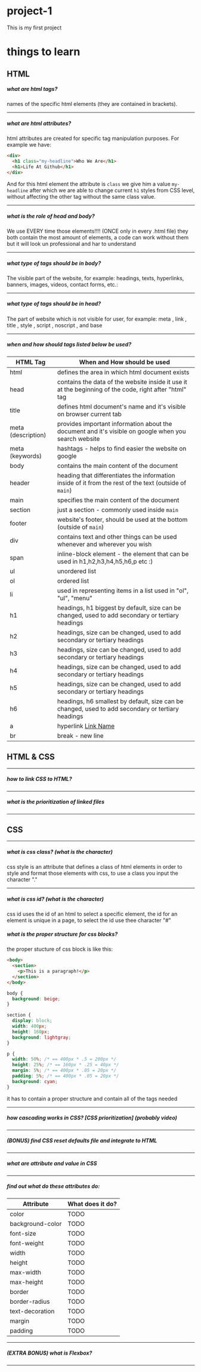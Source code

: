 # project-1

This is my first project

# things to learn

## HTML

##### what are html tags?

names of the specific html elements (they are contained in brackets).

---

##### what are html attributes?

html attributes are created for specific tag manipulation purposes. For example we have:

```html
<div>
  <h1 class="my-headline">Who We Are</h1>
  <h1>Life At Github</h1>
</div>
```

And for this html element the attribute is `class` we give him a value `my-headline` after which we are able to change current `h1` styles from CSS level, without affecting the other tag without the same class value.

---

##### what is the role of head and body?

We use EVERY time those elements!!!! (ONCE only in every .html file)
they both contain the most amount of elements, a code can work without them but it will look un professional and har to understand

---

##### what type of tags should be in body?

The visible part of the website, for example:
headings, texts, hyperlinks, banners, images, videos, contact forms, etc.:

---

##### what type of tags should be in head?

The part of website which is not visible for user, for example:
meta , link , title , style , script , noscript , and base

---

##### when and how should tags listed below be used?

| HTML Tag           | When and How should be used                                                                            |
| ------------------ | ------------------------------------------------------------------------------------------------------ |
| html               | defines the area in which html document exists                                                         |
| head               | contains the data of the website inside it use it at the beginning of the code, right after "html" tag |
| title              | defines html document's name and it's visible on browser current tab                                   |
| meta (description) | provides important information about the document and it's visible on google when you search website   |
| meta (keywords)    | hashtags - helps to find easier the website on google                                                  |
| body               | contains the main content of the document                                                              |
| header             | heading that differentiates the information inside of it from the rest of the text (outside of `main`) |
| main               | specifies the main content of the document                                                             |
| section            | just a section - commonly used inside `main`                                                           |
| footer             | website's footer, should be used at the bottom (outside of `main`)                                     |
| div                | contains text and other things can be used whenever and wherever you wish                              |
| span               | inline-block element - the element that can be used in h1,h2,h3,h4,h5,h6,p etc :)                      |
| ul                 | unordered list                                                                                         |
| ol                 | ordered list                                                                                           |
| li                 | used in representing items in a list used in "ol", "ul", "menu"                                        |
| h1                 | headings, h1 biggest by default, size can be changed, used to add secondary or tertiary headings       |
| h2                 | headings, size can be changed, used to add secondary or tertiary headings                              |
| h3                 | headings, size can be changed, used to add secondary or tertiary headings                              |
| h4                 | headings, size can be changed, used to add secondary or tertiary headings                              |
| h5                 | headings, size can be changed, used to add secondary or tertiary headings                              |
| h6                 | headings, h6 smallest by default, size can be changed, used to add secondary or tertiary headings      |
| a                  | hyperlink <a href = "URL_or_PATH">Link Name</a>                                                        |
| br                 | break - new line                                                                                       |

## HTML & CSS

---

##### how to link CSS to HTML?

---

##### what is the prioritization of linked files

---

## CSS

---

##### what is css class? (what is the character)
css style is an attribute that defines a class of html elements  in order to style and format those elements with css, to use a class you input the character "."

---

##### what is css id? (what is the character)
css id uses the id of an html to select a specific element, the id for an element is unique in a page, to select the id use thee character "#"
##### what is the proper structure for css blocks?
the proper stucture of css block is like this:
```html
<body>
  <section>
    <p>This is a paragraph!</p>
  </section>
</body>
```
```css
body {
  background: beige;
}

section {
  display: block;
  width: 400px;
  height: 160px;
  background: lightgray;
}

p {
  width: 50%; /* == 400px * .5 = 200px */
  height: 25%; /* == 160px * .25 = 40px */
  margin: 5%; /* == 400px * .05 = 20px */
  padding: 5%; /* == 400px * .05 = 20px */
  background: cyan;
}
```
it has to contain a proper structure and contain all of the tags needed

---

##### how cascading works in CSS? [CSS prioritization] (probably video)

---

##### (BONUS) find CSS reset defaults file and integrate to HTML

---

##### what are attribute and value in CSS

---

##### find out what do these attributes do:

| Attribute        | What does it do? |
| ---------------- | ---------------- |
| color            | TODO             |
| background-color | TODO             |
| font-size        | TODO             |
| font-weight      | TODO             |
| width            | TODO             |
| height           | TODO             |
| max-width        | TODO             |
| max-height       | TODO             |
| border           | TODO             |
| border-radius    | TODO             |
| text-decoration  | TODO             |
| margin           | TODO             |
| padding          | TODO             |


---

##### (EXTRA BONUS) what is Flexbox?

---
